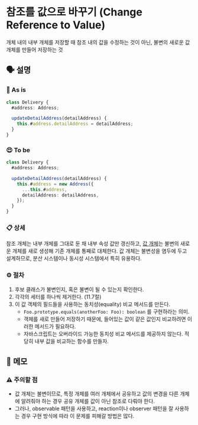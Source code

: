 # 참조를 값으로 바꾸기 (Change Reference to Value)

개체 내의 내부 개체를 저장할 때 참조 내의 값을 수정하는 것이 아닌, 불변의 새로운 값 개체를 만들어 저장하는 것

## 🗣 설명

### 🧐 As is

```ts
class Delivery {
  #address: Address;

  updateDetailAddress(detailAddress) {
    this.#address.detailAddress = detailAddress;
  }
}
```

### 😍 To be

```ts
class Delivery {
  #address: Address;

  updateDetailAddress(detailAddress) {
    this.#address = new Address({
      ...this.#address,
      detailAddress: detailAddress,
    });
  }
}
```

### 📋 상세

참조 개체는 내부 개체를 그대로 둔 채 내부 속성 값만 갱신하고, [값 개체](https://martinfowler.com/bliki/ValueObject.html)는 불변의 새로운 개체를 새로 생성해 기존 개체를 통째로 대체한다. 값 개체는 불변성을 염두에 두고 설계하므로, 분산 시스템이나 동시성 시스템에서 특히 유용하다.

### ⚙️ 절차

1. 후보 클래스가 불변인지, 혹은 불변이 될 수 있는지 확인한다.
2. 각각의 세터를 하나씩 제거한다. (11.7절)
3. 이 값 객체의 필드들을 사용하는 동치성(equality) 비교 메서드를 만든다.
    - `Foo.prototype.equals(anotherFoo: Foo): boolean` 를 구현하라는 의미.
    - 객체를 새로 만들어 저장하기 때문에, 들어있는 값이 같은 값인지 비교하려면 이러한 메서드가 필요하다.
    - 자바스크립트는 오버라이드 가능한 동치성 비교 메서드를 제공하지 않는다. 적당히 내부 값을 비교하는 함수를 만들자.

## 📝 메모

### ⚠️ 주의할 점

- 값 개체는 불변이므로, 특정 개체를 여러 개체에서 공유하고 값의 변경을 다른 개체에 알려줘야 하는 경우 공유 개체를 값이 아닌 참조로 다뤄야 한다.
- 그러나, observable 패턴을 사용하고, reaction이나 observer 패턴을 잘 사용하는 경우 구현 방식에 따라 이 문제를 피해갈 방법은 많다.
